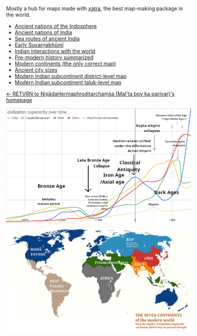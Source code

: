Mostly a hub for maps made with [xatra](https://github.com/srajma/xatra), the best map-making package in the world.

- [Ancient nations of the Indosphere](nations_indosphere)
- [Ancient nations of India](nations_india)
- [Sea routes of ancient India](sea)
- [Early Suvarṇabhūmī](suvarnabhumi)
- [Indian interactions with the world](akhand)
- [Pre-modern history summarized](civsup.png)
- [Modern continents (the only correct map)](continents_modern.png)
- [Ancient city sizes](city_sizes.png)
- [Modern Indian subcontinent district-level map](admin_india_2)
- [Modern Indian subcontinent taluk-level map](admin_india_3)

[← RETVRN to NiṣādaHermaphroditarchaṃśa (Mal'ta boy ka parivar)'s homepage](https://srajma.github.io/)

![](civsup.png)

![](continents_modern.png)
